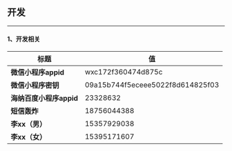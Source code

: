 ## 开发

---



#### 1、开发相关

| 标题                    | 值                               |
| ----------------------- | -------------------------------- |
| **微信小程序appid**     | wxc172f360474d875c               |
| **微信小程序密钥**      | 09a15b744f5eceee5022f8d614825f03 |
| **海纳百度小程序appid** | 23328632                         |
| **短信轰炸**            | 18756044388                      |
| **李xx（男）**          | 15357929038                      |
| **李xx（女）**          | 15395171607                      |

